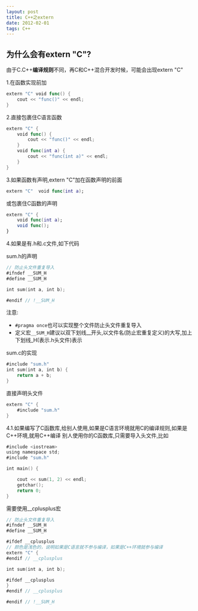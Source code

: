```yaml
---
layout: post
title: C++之extern
date: 2012-02-01
tags: C++
---
```


## 为什么会有extern "C"?
由于C.C++**编译规则**不同，再C和C++混合开发时候，可能会出现extern "C"

1.在函数实现前加
```swift
extern "C" void func() {
	cout << "func()" << endl;
}
```

2.直接包裹住C语言函数
```swift
extern "C" {
	void func() {
		cout << "func()" << endl;
	}
	void func(int a) {
		cout << "func(int a)" << endl;
	}
}
```
3.如果函数有声明,extern "C"加在函数声明的前面
```swift
extern "C"  void func(int a);
```
或包裹住C函数的声明
```swift
extern "C" {
	void func(int a);
	void func();
}
```

4.如果是有.h和.c文件,如下代码

sum.h的声明
```swift
// 防止头文件重复导入
#ifndef __SUM_H
#define __SUM_H

int sum(int a, int b);

#endif // !__SUM_H
```

注意:
- `#pragma once`也可以实现整个文件防止头文件重复导入
- 定义宏`__SUM_H`建议以双下划线__开头,以文件名(防止宏重复定义)的大写,加上下划线_H(表示.h头文件)表示



sum.c的实现
```swift
#include "sum.h"
int sum(int a, int b) {
	return a + b;
}
```

直接声明头文件
```swift
extern "C" {
	#include "sum.h"
}
```

4.1.如果编写了C函数库,给别人使用,如果是C语言环境就用C的编译规则,如果是C++环境,就用C++编译
别人使用你的C函数库,只需要导入头文件,比如

```swift
#include <iostream>
using namespace std;
#include "sum.h"

int main() {

	cout << sum(1, 2) << endl;
	getchar();
	return 0;
}
```
需要使用__cplusplus宏

```swift
// 防止头文件重复导入
#ifndef __SUM_H
#define __SUM_H

#ifdef __cplusplus
// 颜色是浅色的，说明如果是C语言就不参与编译，如果是C++环境就参与编译
extern "C" {
#endif // __cplusplus

int sum(int a, int b);

#ifdef __cplusplus
}
#endif // __cplusplus

#endif // !__SUM_H
```




